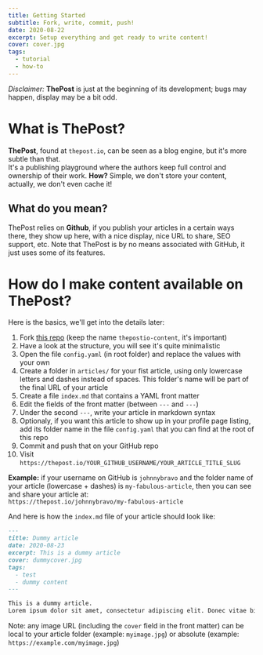 ```yaml
---
title: Getting Started
subtitle: Fork, write, commit, push!
date: 2020-08-22
excerpt: Setup everything and get ready to write content!
cover: cover.jpg
tags:
  - tutorial
  - how-to
---
```


*Disclaimer:* **ThePost** is just at the beginning of its development; bugs may happen, display may be a bit odd.  

# What is ThePost?
**ThePost**, found at `thepost.io`, can be seen as a blog engine, but it's more subtle than that.  
It's a publishing playground where the authors keep full control and ownership of their work. **How?** Simple, we don't store your content, actually, we don't even cache it!

## What do you mean?
ThePost relies on **Github**, if you publish your articles in a certain ways there, they show up here, with a nice display, nice URL to share, SEO support, etc. Note that ThePost is by no means associated with GitHub, it just uses some of its features.

# How do I make content available on ThePost?
Here is the basics, we'll get into the details later:
1. Fork [this repo](https://github.com/thepostio/thepostio-content) (keep the name `thepostio-content`, it's important)
2. Have a look at the structure, you will see it's quite minimalistic
3. Open the file `config.yaml` (in root folder) and replace the values with your own
4. Create a folder in `articles/` for your fist article, using only lowercase letters and dashes instead of spaces. This folder's name will be part of the final URL of your article
5. Create a file `index.md` that contains a YAML front matter
6. Edit the fields of the front matter (between `---` and `---`)
7. Under the second `---`, write your article in markdown syntax
8. Optionaly, if you want this article to show up in your profile page listing, add its folder name in the file `config.yaml` that you can find at the root of this repo
9. Commit and push that on your GitHub repo
10. Visit `https://thepost.io/YOUR_GITHUB_USERNAME/YOUR_ARTICLE_TITLE_SLUG`

**Example:** if your username on GitHub is `johnnybravo` and the folder name of your article (lowercase + dashes) is `my-fabulous-article`, then you can see and share your article at:  
`https://thepost.io/johnnybravo/my-fabulous-article`

And here is how the `index.md` file of your article should look like:
```markdown
---
title: Dummy article
date: 2020-08-23
excerpt: This is a dummy article
cover: dummycover.jpg
tags:
  - test
  - dummy content
---

This is a dummy article.
Lorem ipsum dolor sit amet, consectetur adipiscing elit. Donec vitae bibendum lectus. In hac habitasse platea dictumst. Donec eleifend arcu nisi, eget rhoncus lorem imperdiet in. Pellentesque porta luctus nisi sed rutrum. Duis pharetra ultrices arcu, eu porta risus vehicula vitae. Lorem ipsum dolor sit amet, consectetur adipiscing elit. Fusce nisi dolor, maximus cursus velit non, tincidunt eleifend augue. Quisque elementum dapibus ex, eget bibendum sem lobortis malesuada. Donec convallis condimentum blandit.
```

Note: any image URL (including the `cover` field in the front matter) can be local to your article folder (example: `myimage.jpg`) or absolute (example: `https://example.com/myimage.jpg`)
